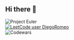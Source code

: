 ## Hi there 👋
![Project Euler](https://projecteuler.net/profile/DiegoRomeo.png)  
[![LeetCode user DiegoRomeo](https://img.shields.io/badge/dynamic/json?style=for-the-badge&labelColor=black&color=%23ffa116&label=Solved&query=solved&url=https%3A%2F%2Fleetcode-badge.vercel.app%2Fapi%2Fusers%2FDiegoRomeo&logo=leetcode&logoColor=yellow)](https://leetcode.com/DiegoRomeo/)  
![Codewars](https://www.codewars.com/users/DiegoRomeo/badges/micro)  
<!--
**DiegoRomeo/DiegoRomeo** is a ✨ _special_ ✨ repository because its `README.md` (this file) appears on your GitHub profile.

Here are some ideas to get you started:

- 🔭 I’m currently working on ...
- 🌱 I’m currently learning ...
- 👯 I’m looking to collaborate on ...
- 🤔 I’m looking for help with ...
- 💬 Ask me about ...
- 📫 How to reach me: ...
- 😄 Pronouns: ...
- ⚡ Fun fact: ...
-->
